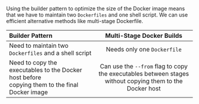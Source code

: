 Using the builder pattern to optimize the size of the Docker image
means that we have to maintain two `Dockerfiles` and one shell script.
We can use efficient alternative methods like multi-stage Dockerfile.

| Builder Pattern      | Multi-Stage Docker Builds |
| :---        |    :----:   |
| Need to maintain two `Dockerfiles` and a shell script | Needs only one `Dockerfile`       |
| Need to copy the executables to the Docker host before <br /> copying them to the final Docker image | Can use the `--from` flag to copy the executables between stages<br /> without copying them to the Docker host|
